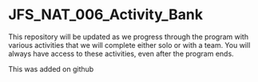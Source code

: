 # JFS_NAT_006_Activity_Bank
This repository will be updated as we progress through the program with various activities that we will complete either solo or with a team. You will always have access to these activities, even after the program ends.

This was added on github




